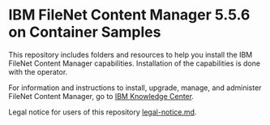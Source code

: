 # IBM FileNet Content Manager 5.5.6 on Container Samples

This repository includes folders and resources to help you install the IBM FileNet Content Manager capabilities. Installation of the capabilities is done with the  operator. 

For information and instructions to install, upgrade, manage, and administer FileNet Content Manager, go to [IBM Knowledge Center](https://www.ibm.com/support/knowledgecenter/SSNW2F_5.5.0/com.ibm.p8.containers.doc/containers.htm).

Legal notice for users of this repository [legal-notice.md](legal-notice.md).
